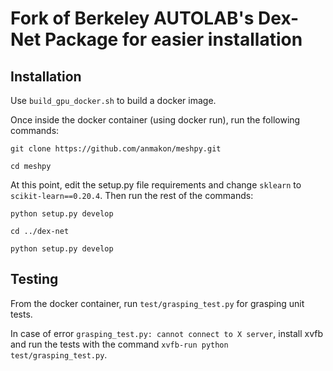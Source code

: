 # Fork of Berkeley AUTOLAB's Dex-Net Package for easier installation

## Installation

Use `build_gpu_docker.sh` to build a docker image. 

Once inside the docker container (using docker run), run the following commands:

`git clone https://github.com/anmakon/meshpy.git`

`cd meshpy`

At this point, edit the setup.py file requirements and change `sklearn` to `scikit-learn==0.20.4`. Then run the rest of the commands:

`python setup.py develop`

`cd ../dex-net`

`python setup.py develop`

## Testing

From the docker container, run `test/grasping_test.py` for grasping unit tests.

In case of error `grasping_test.py: cannot connect to X server`, install xvfb and run the tests with the command `xvfb-run python test/grasping_test.py`.

